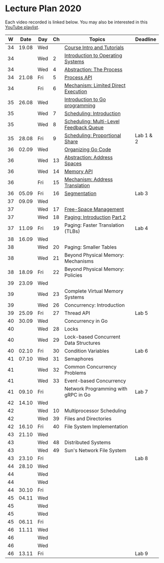 # Lecture Plan 2020

Each video recorded is linked below.
You may also be interested in this [YouTube playlist](https://www.youtube.com/playlist?list=PLEHv3FhiBSaaQk_RR9TPFnA7Uhgo6GF1F).

| W  | Date  | Day | Ch | Topics                                       | Deadline  |
|----|-------|-----|----|----------------------------------------------|-----------|
| 34 | 19.08 | Wed |    | [Course Intro and Tutorials][1]              |           |
| 34 |       | Wed | 2  | [Introduction to Operating Systems][2]       |           |
| 34 |       | Wed | 4  | [Abstraction: The Process][3]                |           |
| 34 | 21.08 | Fri | 5  | [Process API][4]                             |           |
| 34 |       | Fri | 6  | [Mechanism: Limited Direct Execution][5]     |           |
| 35 | 26.08 | Wed |    | [Introduction to Go programming][6]          |           |
| 35 |       | Wed | 7  | [Scheduling: Introduction][7]                |           |
| 35 |       | Wed | 8  | [Scheduling: Multi-Level Feedback Queue][8]  |           |
| 35 | 28.08 | Fri | 9  | [Scheduling: Proportional Share][9]          | Lab 1 & 2 |
| 36 | 02.09 | Wed |    | [Organizing Go Code][10]                     |           |
| 36 |       | Wed | 13 | [Abstraction: Address Spaces][11]            |           |
| 36 |       | Wed | 14 | [Memory API][12]                             |           |
| 36 |       | Fri | 15 | [Mechanism: Address Translation][13]         |           |
| 36 | 05.09 | Fri | 16 | [Segmentation][14]                           | Lab 3     |
| 37 | 09.09 | Wed |    |                                              |           |
| 37 |       | Wed | 17 | [Free-Space Management][15]                  |           |
| 37 |       | Wed | 18 | [Paging: Introduction][16] [Part 2][17]      |           |
| 37 | 11.09 | Fri | 19 | Paging: Faster Translation (TLBs)      | Lab 4     |
| 38 | 16.09 | Wed |    |                                        |           |
| 38 |       | Wed | 20 | Paging: Smaller Tables                 |           |
| 38 |       | Wed | 21 | Beyond Physical Memory: Mechanisms     |           |
| 38 | 18.09 | Fri | 22 | Beyond Physical Memory: Policies       |           |
| 39 | 23.09 | Wed |    |                                        |           |
| 39 |       | Wed | 23 | Complete Virtual Memory Systems        |           |
| 39 |       | Wed | 26 | Concurrency: Introduction              |           |
| 39 | 25.09 | Fri | 27 | Thread API                             | Lab 5     |
| 40 | 30.09 | Wed |    | Concurrency in Go                      |           |
| 40 |       | Wed | 28 | Locks                                  |           |
| 40 |       | Wed | 29 | Lock-based Concurrent Data Structures  |           |
| 40 | 02.10 | Fri | 30 | Condition Variables                    | Lab 6     |
| 41 | 07.10 | Wed | 31 | Semaphores                             |           |
| 41 |       | Wed | 32 | Common Concurrency Problems            |           |
| 41 |       | Wed | 33 | Event-based Concurrency                |           |
| 41 | 09.10 | Fri |    | Network Programming with gRPC in Go    | Lab 7     |
| 42 | 14.10 | Wed |    |                                        |           |
| 42 |       | Wed | 10 | Multiprocessor Scheduling              |           |
| 42 |       | Wed | 39 | Files and Directories                  |           |
| 42 | 16.10 | Fri | 40 | File System Implementation             |           |
| 43 | 21.10 | Wed |    |                                        |           |
| 43 |       | Wed | 48 | Distributed Systems                    |           |
| 43 |       | Wed | 49 | Sun's Network File System              |           |
| 43 | 23.10 | Fri |    |                                        | Lab 8     |
| 44 | 28.10 | Wed |    |                                        |           |
| 44 |       | Wed |    |                                        |           |
| 44 |       | Wed |    |                                        |           |
| 44 | 30.10 | Fri |    |                                        |           |
| 45 | 04.11 | Wed |    |                                        |           |
| 45 |       | Wed |    |                                        |           |
| 45 |       | Wed |    |                                        |           |
| 45 | 06.11 | Fri |    |                                        |           |
| 46 | 11.11 | Wed |    |                                        |           |
| 46 |       | Wed |    |                                        |           |
| 46 |       | Wed |    |                                        |           |
| 46 | 13.11 | Fri |    |                                        | Lab 9     |

[1]: https://youtu.be/oORmvjot6wc
[2]: https://youtu.be/UVpbQnaagYE
[3]: https://youtu.be/ok-nbl2wFbM
[4]: https://youtu.be/Ab3rPs3l-5I
[5]: https://youtu.be/32i0xvcYuJo
[6]: https://youtu.be/vqq96BG9aOo
[7]: https://youtu.be/YHK9xqOsQz0
[8]: https://youtu.be/gb93s6kWLLM
[9]: https://youtu.be/jO6wUeTa0lE
[10]: https://youtu.be/cJmYVEx__c8
[11]: https://youtu.be/VZQkKpY8pB8
[12]: https://youtu.be/cPBYxwNgzYU
[13]: https://youtu.be/CZ3KYVV9X08
[14]: https://youtu.be/Riv_PmvEBc0
[15]: https://youtu.be/AbL6Imqr44g
[16]: https://youtu.be/8dUtAVRqKyI
[17]: https://youtu.be/AtqgKOmNwrU
